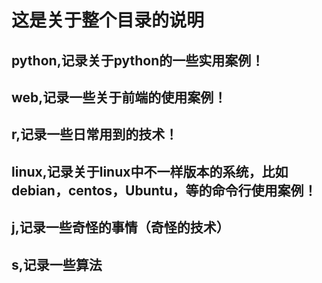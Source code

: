 # 这是关于整个目录的说明
## python,记录关于python的一些实用案例！
## web,记录一些关于前端的使用案例！
## r,记录一些日常用到的技术！
## linux,记录关于linux中不一样版本的系统，比如debian，centos，Ubuntu，等的命令行使用案例！
## j,记录一些奇怪的事情（奇怪的技术）
## s,记录一些算法
